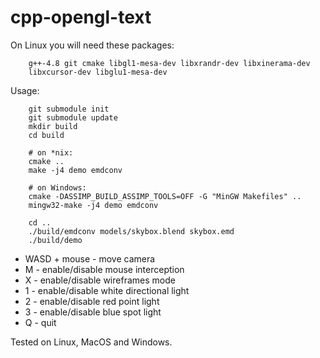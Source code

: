# cpp-opengl-text

On Linux you will need these packages:

```
    g++-4.8 git cmake libgl1-mesa-dev libxrandr-dev libxinerama-dev
    libxcursor-dev libglu1-mesa-dev
```

Usage:

```
    git submodule init
    git submodule update
    mkdir build
    cd build

    # on *nix:
    cmake ..
    make -j4 demo emdconv

    # on Windows:
    cmake -DASSIMP_BUILD_ASSIMP_TOOLS=OFF -G "MinGW Makefiles" ..
    mingw32-make -j4 demo emdconv

    cd ..
    ./build/emdconv models/skybox.blend skybox.emd
    ./build/demo
```

* WASD + mouse - move camera
* M - enable/disable mouse interception
* X - enable/disable wireframes mode
* 1 - enable/disable white directional light
* 2 - enable/disable red point light
* 3 - enable/disable blue spot light
* Q - quit

Tested on Linux, MacOS and Windows.
